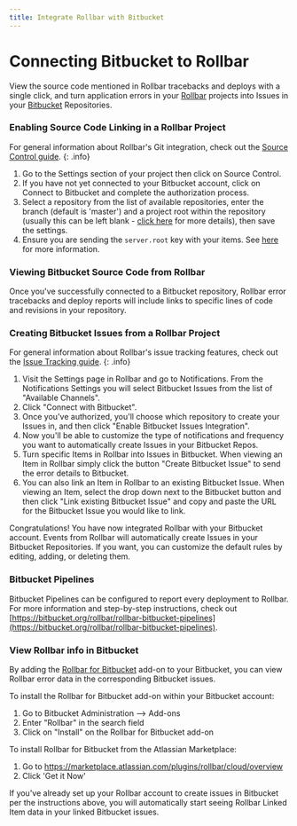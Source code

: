 ```yaml
---
title: Integrate Rollbar with Bitbucket
---
```


# Connecting Bitbucket to Rollbar

View the source code mentioned in Rollbar tracebacks and deploys with a single click, and turn application errors in your [Rollbar](https://rollbar.com/) projects into Issues in your [Bitbucket](https://bitbucket.org/) Repositories.

### Enabling Source Code Linking in a Rollbar Project

For general information about Rollbar's Git integration, check out the [Source Control guide](../source-control/). 
{: .info}

1. Go to the Settings section of your project then click on Source Control. 
2. If you have not yet connected to your Bitbucket account, click on Connect to Bitbucket and complete the authorization process.
3.  Select a repository from the list of available repositories, enter the branch (default is 'master') and a project root within the repository (usually this can be left blank - [click here](../source-control#serverroot) for more details), then save the settings.
4. Ensure you are sending the `server.root` key with your items. See [here](../source-control#serverroot) for more information.

### Viewing Bitbucket Source Code from Rollbar
Once you've successfully connected to a Bitbucket repository, Rollbar error tracebacks and deploy reports will include links to specific lines of code and revisions in your repository.

### Creating Bitbucket Issues from a Rollbar Project

For general information about Rollbar's issue tracking features, check out the [Issue Tracking guide](../issue-tracking/). 
{: .info}

1. Visit the Settings page in Rollbar and go to Notifications. From the Notifications Settings you
   will select Bitbucket Issues from the list of "Available Channels".
2. Click "Connect with Bitbucket".
3. Once you've authorized, you'll choose which repository to create your Issues in, and then click "Enable Bitbucket Issues Integration".
4. Now you'll be able to customize the type of notifications and frequency you want to automatically create Issues in your Bitbucket Repos.
5. Turn specific Items in Rollbar into Issues in Bitbucket. When viewing an Item in Rollbar simply click
   the button "Create Bitbucket Issue" to send the error details to Bitbucket.
6. You can also link an Item in Rollbar to an existing Bitbucket Issue. When viewing an Item, select the
   drop down next to the Bitbucket button and then click "Link existing Bitbucket Issue" and copy and paste
   the URL for the Bitbucket Issue you would like to link.

Congratulations! You have now integrated Rollbar with your Bitbucket account. Events from Rollbar will
automatically create Issues in your Bitbucket Repositories. If you want, you can customize the default rules
by editing, adding, or deleting them.

### Bitbucket Pipelines

Bitbucket Pipelines can be configured to report every deployment to Rollbar.  For more information and step-by-step instructions, check out [https://bitbucket.org/rollbar/rollbar-bitbucket-pipelines](https://bitbucket.org/rollbar/rollbar-bitbucket-pipelines).

### View Rollbar info in Bitbucket

By adding the [Rollbar for Bitbucket](https://marketplace.atlassian.com/plugins/com.rollbar.jira/cloud/overview)
add-on to your Bitbucket, you can view Rollbar error data in the corresponding Bitbucket issues.

To install the Rollbar for Bitbucket add-on within your Bitbucket account:

1. Go to Bitbucket Administration --> Add-ons
2. Enter "Rollbar" in the search field
3. Click on "Install" on the Rollbar for Bitbucket add-on

To install Rollbar for Bitbucket from the Atlassian Marketplace:

1. Go to <https://marketplace.atlassian.com/plugins/rollbar/cloud/overview>
2. Click 'Get it Now'

If you've already set up your Rollbar account to create issues in Bitbucket per the instructions above,
you will automatically start seeing Rollbar Linked Item data in your linked Bitbucket issues.
